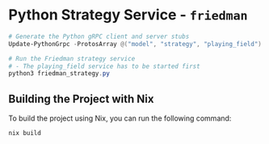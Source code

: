 # Python Strategy Service - `friedman`

```powershell
# Generate the Python gRPC client and server stubs
Update-PythonGrpc -ProtosArray @("model", "strategy", "playing_field")

# Run the Friedman strategy service
# - The playing_field service has to be started first
python3 friedman_strategy.py
```

## Building the Project with Nix

To build the project using Nix, you can run the following command:

```sh
nix build
```
